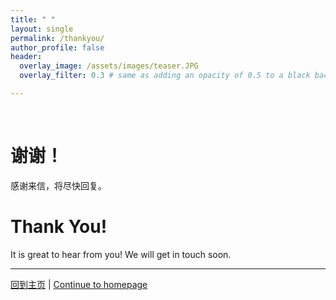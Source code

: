 ```yaml
---
title: " "
layout: single
permalink: /thankyou/
author_profile: false
header:
  overlay_image: /assets/images/teaser.JPG
  overlay_filter: 0.3 # same as adding an opacity of 0.5 to a black background

---
```

<html>
<br>
  <p align="center">
    <h1>谢谢！</h1>
    <div class="jumbotron text-xs-center">
      <p class="lead">感谢来信，将尽快回复。</p>
    </div>
  </p>
  <p align="center">
    <h1>Thank You!</h1>
    <div class="jumbotron text-xs-center">
      <p class="lead">It is great to hear from you! We will get in touch soon.</p>
      <hr>
      <p class="lead">
        <a class="btn btn-primary btn-sm" href="https://hatchin.netlify.com/zh" role="button">回到主页</a> | 
        <a class="btn btn-primary btn-sm" href="https://hatchin.netlify.com/" role="button">Continue to homepage</a>
      </p>
    </div>
  </p>

</html>
